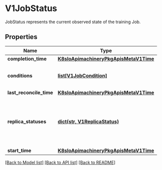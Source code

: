 # V1JobStatus

JobStatus represents the current observed state of the training Job.
## Properties
Name | Type | Description | Notes
------------ | ------------- | ------------- | -------------
**completion_time** | [**K8sIoApimachineryPkgApisMetaV1Time**](K8sIoApimachineryPkgApisMetaV1Time.md) |  | [optional] 
**conditions** | [**list[V1JobCondition]**](V1JobCondition.md) | Conditions is an array of current observed job conditions. | 
**last_reconcile_time** | [**K8sIoApimachineryPkgApisMetaV1Time**](K8sIoApimachineryPkgApisMetaV1Time.md) |  | [optional] 
**replica_statuses** | [**dict(str, V1ReplicaStatus)**](V1ReplicaStatus.md) | ReplicaStatuses is map of ReplicaType and ReplicaStatus, specifies the status of each replica. | 
**start_time** | [**K8sIoApimachineryPkgApisMetaV1Time**](K8sIoApimachineryPkgApisMetaV1Time.md) |  | [optional] 

[[Back to Model list]](../README.md#documentation-for-models) [[Back to API list]](../README.md#documentation-for-api-endpoints) [[Back to README]](../README.md)


